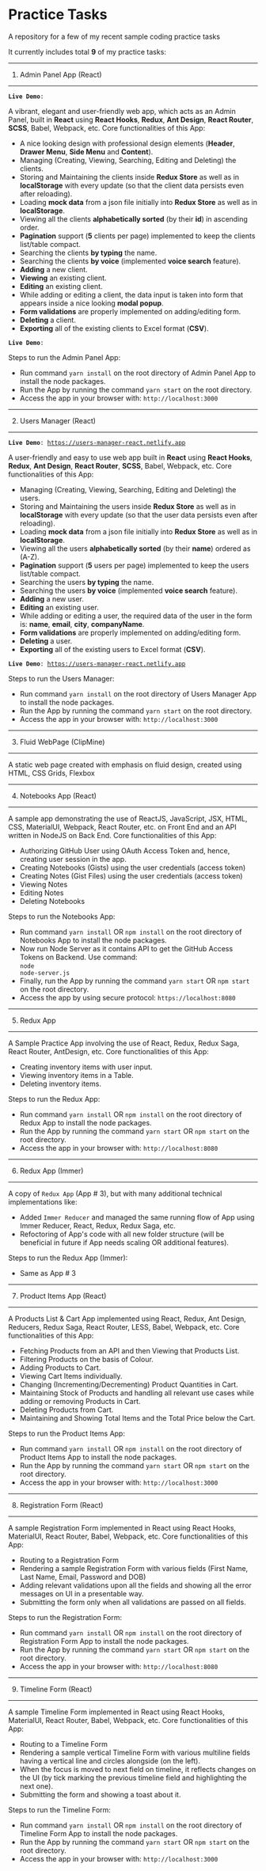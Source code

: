 # Practice Tasks

A repository for a few of my recent sample coding practice tasks

It currently includes total **9** of my practice tasks:

--------------------------
1) Admin Panel App (React)
--------------------------

<code>**Live Demo**: </code>

A vibrant, elegant and user-friendly web app, which acts as an Admin Panel, built in **React** using **React Hooks**, **Redux**, **Ant Design**, **React Router**, **SCSS**, Babel, Webpack, etc. Core functionalities of this App:
- A nice looking design with professional design elements (**Header**, **Drawer Menu**, **Side Menu** and **Content**).
- Managing (Creating, Viewing, Searching, Editing and Deleting) the clients. 
- Storing and Maintaining the clients inside **Redux Store** as well as in **localStorage** with every update (so that the client data persists even after reloading).
- Loading **mock data** from a json file initially into **Redux Store** as well as in **localStorage**.
- Viewing all the clients **alphabetically sorted** (by their **id**) in ascending order.
- **Pagination** support (**5** clients per page) implemented to keep the clients list/table compact.
- Searching the clients **by typing** the name.
- Searching the clients **by voice** (implemented **voice search** feature).
- **Adding** a new client.
- **Viewing** an existing client.
- **Editing** an existing client.
- While adding or editing a client, the data input is taken into form that appears inside a nice looking **modal popup**.
- **Form validations** are properly implemented on adding/editing form.
- **Deleting** a client.
- **Exporting** all of the existing clients to Excel format (**CSV**).

<code>**Live Demo**: </code>

Steps to run the Admin Panel App:
- Run command <code>yarn install</code> on the root directory of Admin Panel App to install the node packages.
- Run the App by running the command <code>yarn start</code> on the root directory.
- Access the app in your browser with: <code>http://localhost:3000</code>

------------------------
2) Users Manager (React)
------------------------

<code>**Live Demo**: https://users-manager-react.netlify.app</code>

A user-friendly and easy to use web app built in **React** using **React Hooks**, **Redux**, **Ant Design**, **React Router**, **SCSS**, Babel, Webpack, etc. Core functionalities of this App:
- Managing (Creating, Viewing, Searching, Editing and Deleting) the users. 
- Storing and Maintaining the users inside **Redux Store** as well as in **localStorage** with every update (so that the user data persists even after reloading).
- Loading **mock data** from a json file initially into **Redux Store** as well as in **localStorage**.
- Viewing all the users **alphabetically sorted** (by their **name**) ordered as (A-Z).
- **Pagination** support (**5** users per page) implemented to keep the users list/table compact.
- Searching the users **by typing** the name.
- Searching the users **by voice** (implemented **voice search** feature).
- **Adding** a new user.
- **Editing** an existing user.
- While adding or editing a user, the required data of the user in the form is: **name**, **email**, **city**, **companyName**.
- **Form validations** are properly implemented on adding/editing form.
- **Deleting** a user.
- **Exporting** all of the existing users to Excel format (**CSV**).

<code>**Live Demo**: https://users-manager-react.netlify.app</code>

Steps to run the Users Manager:
- Run command <code>yarn install</code> on the root directory of Users Manager App to install the node packages.
- Run the App by running the command <code>yarn start</code> on the root directory.
- Access the app in your browser with: <code>http://localhost:3000</code>

---------------------------
3) Fluid WebPage (ClipMine)
---------------------------

A static web page created with emphasis on fluid design, created using HTML, CSS Grids, Flexbox

------------------------
4) Notebooks App (React)
------------------------

A sample app demonstrating the use of ReactJS, JavaScript, JSX, HTML, CSS, MaterialUI, Webpack, React Router, etc. on Front End and an API written in NodeJS on Back End. Core functionalities of this App:
- Authorizing GitHub User using OAuth Access Token and, hence, creating user session in the app.
- Creating Notebooks (Gists) using the user credentials (access token)
- Creating Notes (Gist Files) using the user credentials (access token)
- Viewing Notes
- Editing Notes
- Deleting Notebooks

Steps to run the Notebooks App:
- Run command <code>yarn install</code> OR <code>npm install</code> on the root directory of Notebooks App to install the node packages.
- Now run Node Server as it contains API to get the GitHub Access Tokens on Backend. Use command:<br>
<code>node node-server.js</code>
- Finally, run the App by running the command <code>yarn start</code> OR <code>npm start</code> on the root directory.
- Access the app by using secure protocol: <code>https://localhost:8080</code>

------------
5) Redux App
------------

A Sample Practice App involving the use of React, Redux, Redux Saga, React Router, AntDesign, etc. Core functionalities of this App:
- Creating inventory items with user input.
- Viewing inventory items in a Table.
- Deleting inventory items.

Steps to run the Redux App:
- Run command <code>yarn install</code> OR <code>npm install</code> on the root directory of Redux App to install the node packages.
- Run the App by running the command <code>yarn start</code> OR <code>npm start</code> on the root directory.
- Access the app in your browser with: <code>http://localhost:8080</code>

--------------------
6) Redux App (Immer)
--------------------

A copy of <code>Redux App</code> (App # 3), but with many additional technical implementations like:
- Added <code>Immer Reducer</code> and managed the same running flow of App using Immer Reducer, React, Redux, Redux Saga, etc.
- Refoctoring of App's code with all new folder structure (will be beneficial in future if App needs scaling OR additional features).

Steps to run the Redux App (Immer):
- Same as App # 3

----------------------------
7) Product Items App (React)
----------------------------

A Products List & Cart App implemented using React, Redux, Ant Design, Reducers, Redux Saga, React Router, LESS, Babel, Webpack, etc. Core functionalities of this App:
- Fetching Products from an API and then Viewing that Products List.
- Filtering Products on the basis of Colour.
- Adding Products to Cart.
- Viewing Cart Items individually.
- Changing (Incrementing/Decrementing) Product Quantities in Cart. 
- Maintaining Stock of Products and handling all relevant use cases while adding or removing Products in Cart.
- Deleting Products from Cart.
- Maintaining and Showing Total Items and the Total Price below the Cart.

Steps to run the Product Items App:
- Run command <code>yarn install</code> OR <code>npm install</code> on the root directory of Product Items App to install the node packages.
- Run the App by running the command <code>yarn start</code> OR <code>npm start</code> on the root directory.
- Access the app in your browser with: <code>http://localhost:3000</code>

----------------------------
8) Registration Form (React)
----------------------------

A sample Registration Form implemented in React using React Hooks, MaterialUI, React Router, Babel, Webpack, etc. Core functionalities of this App:
- Routing to a Registration Form
- Rendering a sample Registration Form with various fields (First Name, Last Name, Email, Password and DOB)
- Adding relevant validations upon all the fields and showing all the error messages on UI in a presentable way.
- Submitting the form only when all validations are passed on all fields.

Steps to run the Registration Form:
- Run command <code>yarn install</code> OR <code>npm install</code> on the root directory of Registration Form App to install the node packages.
- Run the App by running the command <code>yarn start</code> OR <code>npm start</code> on the root directory.
- Access the app in your browser with: <code>http://localhost:8080</code>

----------------------------
9) Timeline Form (React)
----------------------------

A sample Timeline Form implemented in React using React Hooks, MaterialUI, React Router, Babel, Webpack, etc. Core functionalities of this App:
- Routing to a Timeline Form
- Rendering a sample vertical Timeline Form with various multiline fields having a vertical line and circles alongside (on the left).
- When the focus is moved to next field on timeline, it reflects changes on the UI (by tick marking the previous timeline field and highlighting the next one).
- Submitting the form and showing a toast about it.

Steps to run the Timeline Form:
- Run command <code>yarn install</code> OR <code>npm install</code> on the root directory of Timeline Form App to install the node packages.
- Run the App by running the command <code>yarn start</code> OR <code>npm start</code> on the root directory.
- Access the app in your browser with: <code>http://localhost:3000</code>
